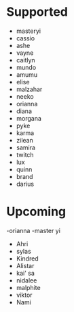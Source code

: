 # Supported
- masteryi
- cassio
- ashe
- vayne
- caitlyn
- mundo
- amumu
- elise
- malzahar
- neeko
- orianna
- diana
- morgana
- pyke
- karma
- zilean
- samira
- twitch
- lux
- quinn
- brand
- darius

# Upcoming
-orianna
-master yi

- Ahri
- sylas
- Kindred
- Alistar 
- kai' sa
- nidalee
- malphite
- viktor
- Nami
